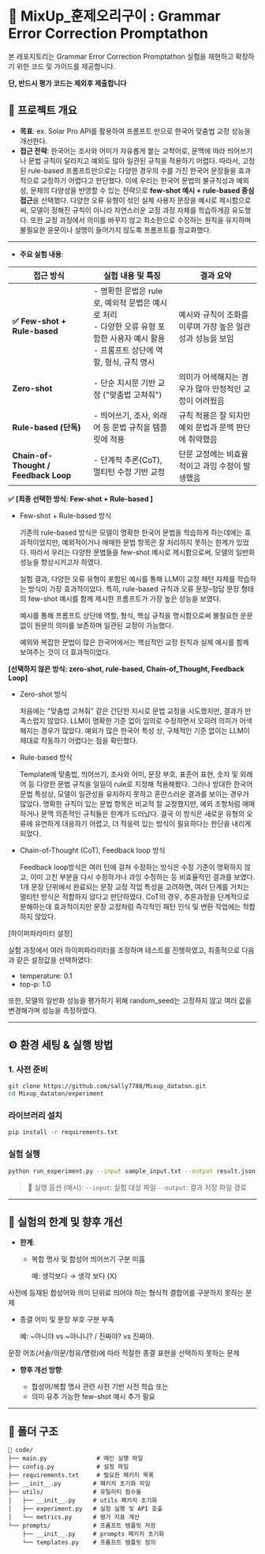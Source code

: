 # 🧪 MixUp_훈제오리구이 : Grammar Error Correction Promptathon 

본 레포지토리는 Grammar Error Correction Promptathon  실험을 재현하고 확장하기 위한 코드 및 가이드를 제공합니다.

**단, 반드시 평가 코드는 제외후 제출합니다**

## 📌 프로젝트 개요

* **목표**: ex. Solar Pro API를 활용하여 프롬프트 만으로 한국어 맞춤법 교정 성능을 개선한다. 
* **접근 전략**:
 한국어는 조사와 어미가 자유롭게 붙는 교착어로, 문맥에 따라 띄어쓰기나 문법 규칙이 달라지고 예외도 많아 일관된 규칙을 적용하기 어렵다. 따라서, 고정된 rule-based 프롬프트만으로는 다양한 경우의 수를 가진 한국어 문장들을 효과적으로 교정하기 어렵다고 판단했다.
 이에 우리는 한국어 문법의 불규칙성과 예외성, 문체의 다양성을 반영할 수 있는 전략으로 **few-shot 예시 + rule-based 중심 접근**을 선택했다. 다양한 오류 유형이 섞인 실제 사용자 문장을 예시로 제시함으로써, 모델이 정해진 규칙이 아니라 자연스러운 교정 과정 자체를 학습하게끔 유도했다. 또한 교정 과정에서 의미를 바꾸지 않고 최소한으로 수정하는 원칙을 유지하며 불필요한 윤문이나 설명이 들어가지 않도록 프롬프트를 정교화했다.

---

* **주요 실험 내용**:

| 접근 방식                  | 실험 내용 및 특징 | 결과 요약 |
|---------------------------|------------------|------------|
| **✅ Few-shot + Rule-based** | - 명확한 문법은 rule로, 예외적 문법은 예시로 처리<br>- 다양한 오류 유형 포함한 사용자 예시 활용<br>- 프롬프트 상단에 역할, 형식, 규칙 명시 | 예시와 규칙이 조화를 이루며 가장 높은 일관성과 성능을 보임 |
| **Zero-shot**              | - 단순 지시문 기반 교정 ("맞춤법 고쳐줘") | 의미가 어색해지는 경우가 많아 안정적인 교정이 어려웠음 |
| **Rule-based (단독)**       | - 띄어쓰기, 조사, 외래어 등 문법 규칙을 템플릿에 적용 | 규칙 적용은 잘 되지만 예외 문법과 문맥 판단에 취약했음 |
| **Chain-of-Thought / Feedback Loop** | - 단계적 추론(CoT), 멀티턴 수정 기반 교정 | 단문 교정에는 비효율적이고 과잉 수정이 발생했음 |

**✅ [최종 선택한 방식: Few-shot + Rule-based ]**

- Few-shot + Rule-based 방식
    
    기존의 rule-based 방식은 모델이 명확한 한국어 문법을 학습하게 하는데에는 효과적이었지만, 예외적이거나 애매한 문법 항목은 잘 처리하지 못하는 한계가 있었다.  따라서 우리는 다양한 문법들을 few-shot 예시로 제시함으로써, 모델의 일반화 성능을 향상시키고자 하였다.
    
    실험 결과, 다양한 오류 유형이 포함된 예시를 통해 LLM이 교정 패턴 자체를 학습하는 방식이 가장 효과적이었다. 특히, rule-based 규칙과 오류 문장–정답 문장 형태의 few-shot 예시를 함께 제시한 프롬프트가 가장 높은 성능을 보였다.
    
    예시를 통해 프롬프트 상단에 역할, 형식, 핵심 규칙을 명시함으로써 불필요한 운문 없이 원문의 의미를 보존하며 일관된 교정이 가능했다. 
    
    예외와 복잡한 문법이 많은 한국어에서는 핵심적인 교정 원칙과 실제 예시를 함께 보여주는 것이 더 효과적이었다.
    

**[선택하지 않은 방식: zero-shot, rule-based, Chain-of_Thought, Feedback Loop]**

- Zero-shot 방식
    
     처음에는 "맞춤법 고쳐줘" 같은 간단한 지시로 문법 교정을 시도했지만, 결과가 만족스럽지 않았다. LLM이 명확한 기준 없이 임의로 수정하면서 오히려 의미가 어색해지는 경우가 많았다. 예외가 많은 한국어 특성 상, 구체적인 기준 없이는 LLM이 제대로 작동하기 어렵다는 점을 확인했다.
    
- Rule-based 방식
    
    Template에 맞춤법, 띄어쓰기, 조사와 어미, 문장 부호, 표준어 표현, 숫자 및 외래어 등 다양한 문법 규칙을 일일이 rule로 지정해 적용해봤다. 그러나 방대한 한국어 문법 특성상, 모델이 일관성을 유지하지 못하고 혼란스러운 결과를 보이는 경우가 많았다. 명확한 규칙이 있는 문법 항목은 비교적 잘 교정했지만, 예외 조항처럼 애매하거나 문맥 의존적인 규칙들은 한계가 드러났다. 결국 이 방식은 새로운 유형의 오류에 유연하게 대응하기 어렵고, 더 적응력 있는 방식이 필요하다는 판단을 내리게 되었다.
    
- Chain-of-Thought (CoT), Feedback loop 방식
    
    Feedback loop방식은 여러 턴에 걸쳐 수정하는 방식은 수정 기준이 명확하지 않고, 이미 고친 부분을 다시 수정하거나 과잉 수정하는 등  비효율적인 결과를 보였다. 1개 문장 단위에서 완료되는 문장 교정 작업 특성을 고려하면, 여러 단계를 거치는 멀티턴 방식은 적합하지 않다고 판단하였다. CoT의 경우, 추론과정을 단계적으로 분해하는데 효과적이지만 문장 교정처럼 즉각적인 패턴 인식 및 변환 작업에는 적합하지 않았다.


[하이퍼파라미터 설정]

실험 과정에서 여러 하이퍼파라미터를 조정하며 테스트를 진행하였고,
최종적으로 다음과 같은 설정값을 선택하였다:

- temperature: 0.1
- top-p: 1.0

또한, 모델의 일반화 성능을 평가하기 위해 random_seed는 고정하지 않고 여러 값을 변경해가며 성능을 측정하였다.

---

## ⚙️ 환경 세팅 & 실행 방법

### 1. 사전 준비 

```bash
git clone https://github.com/sally7788/Mixup_dataton.git
cd Mixup_dataton/experiment
```

### 라이브러리 설치

```bash
pip install -r requirements.txt
```

### 실험 실행

```bash
python run_experiment.py --input sample_input.txt --output result.json
```

> 📎 실행 옵션 (예시):
> `--input`: 실험 대상 파일
> `--output`: 결과 저장 파일 경로

---


## 🚧 실험의 한계 및 향후 개선

* **한계**:

  * 복합 명사 및 합성어 띄어쓰기 구분 미흡

    예: 생각보다 → 생각 보다 (X)

사전에 등재된 합성어와 의미 단위로 띄어야 하는 형식적 결합어를 구분하지 못하는 문제

  * 종결 어미 및 문장 부호 구분 부족

    예: ~아니야 vs ~아니니? / 진짜야? vs 진짜야.

문장 어조(서술/의문/청유/명령)에 따라 적절한 종결 표현을 선택하지 못하는 문제


* **향후 개선 방향**:

  * 합성어/복합 명사 관련 사전 기반 사전 학습 또는  
  * 의미 유추 가능한 few-shot 예시 추가 필요

---

## 📂 폴더 구조

```
📁 code/
├── main.py              # 메인 실행 파일
├── config.py            # 설정 파일
├── requirements.txt     # 필요한 패키지 목록
├── __init__.py         # 패키지 초기화 파일
├── utils/              # 유틸리티 함수들
│   ├── __init__.py     # utils 패키지 초기화
│   ├── experiment.py   # 실험 실행 및 API 호출
│   └── metrics.py      # 평가 지표 계산
└── prompts/            # 프롬프트 템플릿 저장
    ├── __init__.py     # prompts 패키지 초기화
    └── templates.py    # 프롬프트 템플릿 정의
```

